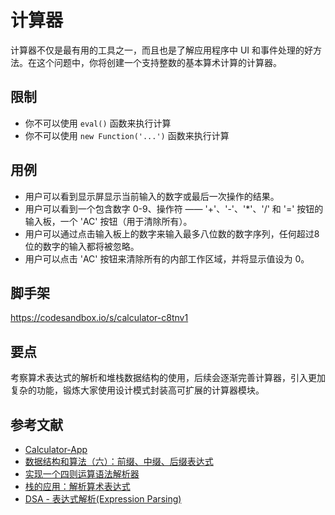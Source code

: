# 计算器

计算器不仅是最有用的工具之一，而且也是了解应用程序中 UI 和事件处理的好方法。在这个问题中，你将创建一个支持整数的基本算术计算的计算器。

## 限制

- 你不可以使用 `eval()` 函数来执行计算
- 你不可以使用 `new Function('...')` 函数来执行计算

## 用例

- 用户可以看到显示屏显示当前输入的数字或最后一次操作的结果。
- 用户可以看到一个包含数字 0-9、操作符 —— '+'、'-'、'*'、'/' 和 '=' 按钮的输入板，一个 'AC' 按钮（用于清除所有）。
- 用户可以通过点击输入板上的数字来输入最多八位数的数字序列，任何超过8位的数字的输入都将被忽略。
- 用户可以点击 'AC' 按钮来清除所有的内部工作区域，并将显示值设为 0。

## 脚手架

https://codesandbox.io/s/calculator-c8tnv1

## 要点

考察算术表达式的解析和堆栈数据结构的使用，后续会逐渐完善计算器，引入更加复杂的功能，锻炼大家使用设计模式封装高可扩展的计算器模块。


## 参考文献

- [Calculator-App](https://github.com/florinpop17/app-ideas/blob/master/Projects/1-Beginner/Calculator-App.md)
- [数据结构和算法（六）：前缀、中缀、后缀表达式](https://zhuanlan.zhihu.com/p/37467928)
- [实现一个四则运算语法解析器](https://zhuanlan.zhihu.com/p/112460676)
- [栈的应用：解析算术表达式](https://www.cnblogs.com/flyingbread/archive/2007/02/03/638932.html)
- [DSA - 表达式解析(Expression Parsing)](https://iowiki.com/data_structures_algorithms/expression_parsing.html)
